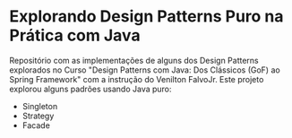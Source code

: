 ﻿# Explorando Design Patterns Puro na Prática com Java
Repositório com as implementações de alguns dos Design Patterns explorados no Curso "Design Patterns com Java: Dos Clássicos (GoF) ao Spring Framework" com a instrução do 
Venilton FalvoJr. Este projeto explorou alguns padrões usando Java puro:

- Singleton
- Strategy
- Facade
